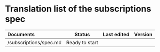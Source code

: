 # Translation list of the subscriptions spec 

| Documents   |   Status     |  Last edited |    Version |
| :---------  | :---------: | :---------   | :---------: |
| /subscriptions/spec.md |   Ready to start   |       |           |
